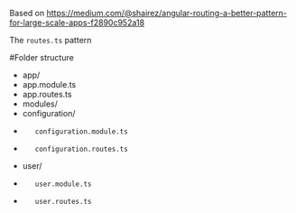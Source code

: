 Based on https://medium.com/@shairez/angular-routing-a-better-pattern-for-large-scale-apps-f2890c952a18

The `routes.ts` pattern

#Folder structure
+ app/
+  app.module.ts
+  app.routes.ts
+  modules/
+    configuration/
+        configuration.module.ts
+        configuration.routes.ts
+    user/
+        user.module.ts
+        user.routes.ts
        
        
